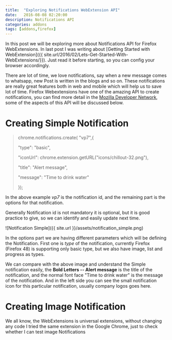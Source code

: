 ```yaml
---
title:  "Exploring Notifications WebExtension API"
date:   2016-08-08 02:20:00
description: Notifications API
categories: addons
tags: [addons,firefox]
---
```


In this post we will be exploring more about Notifications API for Firefox WebExtensions. In last post I was writing about [Getting Started with WebExtension]({{ site.url/2016/02/Lets-Get-Started-With-WebExtensions/}}). Just read it before starting, so you can config your browser accordingly. 

There are lot of time, we love notifications, say when a new message comes to whatsapp, new Post is written in the blogs and so on. These notifications are really great features both in web and mobile which will help us to save lot of time. Firefox Webextensions have one of the amazing API to create notifications, you can find more detail in the [Mozilla Developer Network](https://developer.mozilla.org/en-US/Add-ons/WebExtensions/API/Notifications), some of the aspects of this API will be discussed below.

**Creating Simple Notification**
================================

> chrome.notifications.create( "vp7",{
>    
>	"type": "basic",
>    
>	"iconUrl": chrome.extension.getURL("icons/chillout-32.png"),
>    
>	"title": "Alert message",
>    
>	"message": "Time to drink water"
>  
>	});


In the above example *vp7* is the notification id, and the remaining part is the options for that notification.

Generally Notification id is not mandatory it is optional, but it is good practice to give, so we can identify and easily update next time.

![Notification Simple]({{ site.url }}/assets/notification_simple.png)

In the options part we are having different parameters which will be defining the Notification. First one is *type* of the notification, currently Firefox (Firefox 48) is supporting only basic type, but we also have image, list and progress as types.

We can compare with the above image and understand the Simple notification easily, the **Bold Letters -- Alert message** is the title of the notification, and the normal font face "Time to drink water" is the message of the notification. And in the left side you can see the small notification icon for this particular notification, usually company logos goes here.

**Creating Image Notification**
===============================
We all know, the WebExtensions is universal extensions, without changing any code I tried the same extension in the Google Chrome, just to check whether I can test image Notifications
